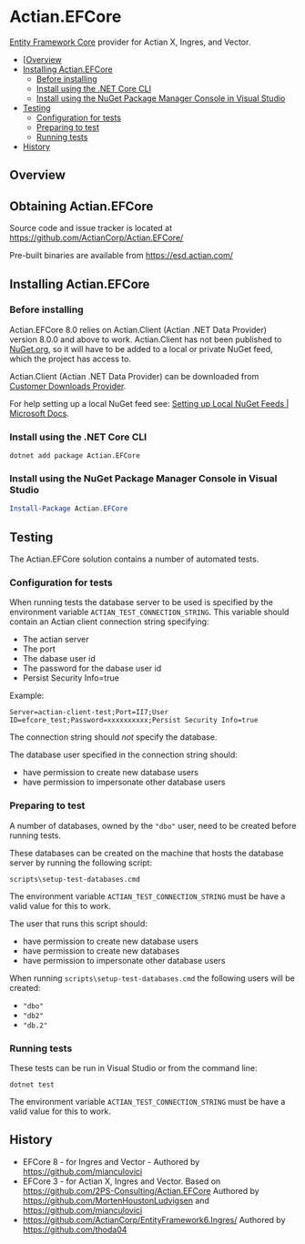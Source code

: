 # Actian.EFCore

[Entity Framework Core](https://github.com/dotnet/efcore) provider for Actian X, Ingres, and Vector.

   * [[Overview](#overview)
   * [Installing Actian.EFCore](#installing-actianefcore)
      + [Before installing](#before-installing)
      + [Install using the .NET Core CLI](#install-using-the-net-core-cli)
      + [Install using the NuGet Package Manager Console in Visual Studio](#install-using-the-nuget-package-manager-console-in-visual-studio)
   * [Testing](#testing)
      + [Configuration for tests](#configuration-for-tests)
      + [Preparing to test](#preparing-to-test)
      + [Running tests](#running-tests)
   * [History](#history)


## Overview

## Obtaining Actian.EFCore

Source code and issue tracker is located at https://github.com/ActianCorp/Actian.EFCore/

Pre-built binaries are available from https://esd.actian.com/

## Installing Actian.EFCore

### Before installing

Actian.EFCore 8.0 relies on Actian.Client (Actian .NET Data Provider) version 8.0.0 and above to work. Actian.Client has not been published to [NuGet.org], so it will have to be added to a local or private NuGet feed, which the project has access to.

Actian.Client (Actian .NET Data Provider) can be downloaded from [Customer Downloads Provider].

For help setting up a local NuGet feed see: [Setting up Local NuGet Feeds | Microsoft Docs].

### Install using the .NET Core CLI

```
dotnet add package Actian.EFCore
```

### Install using the NuGet Package Manager Console in Visual Studio

```powershell
Install-Package Actian.EFCore
```

## Testing

The Actian.EFCore solution contains a number of automated tests.

### Configuration for tests

When running tests the database server to be used is specified by the environment variable `ACTIAN_TEST_CONNECTION_STRING`. This variable should contain an Actian client connection string specifying:

- The actian server
- The port
- The dabase user id
- The password for the dabase user id
- Persist Security Info=true

Example:
```
Server=actian-client-test;Port=II7;User ID=efcore_test;Password=xxxxxxxxxx;Persist Security Info=true
```

The connection string should _not_ specify the database.

The database user specified in the connection string should:
- have permission to create new database users
- have permission to impersonate other database users

### Preparing to test

A number of databases, owned by the `"dbo"` user, need to be created before running tests.

These databases can be created on the machine that hosts the database server by running the following script:

```
scripts\setup-test-databases.cmd
```

The environment variable `ACTIAN_TEST_CONNECTION_STRING` must be have a valid value for this to work.

The user that runs this script should:

- have permission to create new database users
- have permission to create new databases
- have permission to impersonate other database users

When running `scripts\setup-test-databases.cmd` the following users will be created:
- `"dbo"`
- `"db2"`
- `"db.2"`

### Running tests

These tests can be run in Visual Studio or from the command line:

```
dotnet test
```

The environment variable `ACTIAN_TEST_CONNECTION_STRING` must be have a valid value for this to work.

## History

 * EFCore 8 - for Ingres and Vector - Authored by https://github.com/mianculovici
 * EFCore 3 - for Actian X, Ingres and Vector. Based on https://github.com/2PS-Consulting/Actian.EFCore Authored by https://github.com/MortenHoustonLudvigsen and https://github.com/mianculovici
 * https://github.com/ActianCorp/EntityFramework6.Ingres/ Authored by https://github.com/thoda04

[Customer Downloads Provider]: https://esd.actian.com/product/drivers/.Net_Data_Provider/Windows_64-Bit/.Net_Data_Provider_GA
[Setting up Local NuGet Feeds | Microsoft Docs]: https://docs.microsoft.com/en-us/nuget/hosting-packages/local-feeds
[NuGet.org]: https://www.nuget.org/
